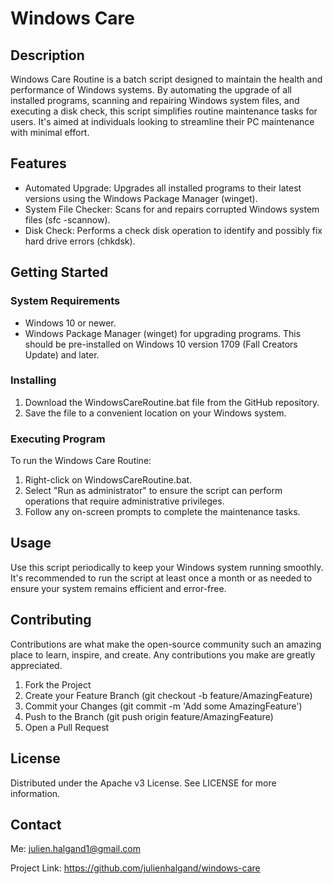 # Windows Care
## Description
Windows Care Routine is a batch script designed to maintain the health and performance of Windows systems. By automating the upgrade of all installed programs, scanning and repairing Windows system files, and executing a disk check, this script simplifies routine maintenance tasks for users. It's aimed at individuals looking to streamline their PC maintenance with minimal effort.
## Features
- Automated Upgrade: Upgrades all installed programs to their latest versions using the Windows Package Manager (winget).
- System File Checker: Scans for and repairs corrupted Windows system files (sfc -scannow).
- Disk Check: Performs a check disk operation to identify and possibly fix hard drive errors (chkdsk).
## Getting Started
### System Requirements
- Windows 10 or newer.
- Windows Package Manager (winget) for upgrading programs. This should be pre-installed on Windows 10 version 1709 (Fall Creators Update) and later.
### Installing
1. Download the WindowsCareRoutine.bat file from the GitHub repository.
2. Save the file to a convenient location on your Windows system.
### Executing Program
To run the Windows Care Routine:

1. Right-click on WindowsCareRoutine.bat.
2. Select "Run as administrator" to ensure the script can perform operations that require administrative privileges.
3. Follow any on-screen prompts to complete the maintenance tasks.

## Usage
Use this script periodically to keep your Windows system running smoothly. It's recommended to run the script at least once a month or as needed to ensure your system remains efficient and error-free.

## Contributing
Contributions are what make the open-source community such an amazing place to learn, inspire, and create. Any contributions you make are greatly appreciated.
1. Fork the Project
2. Create your Feature Branch (git checkout -b feature/AmazingFeature)
3. Commit your Changes (git commit -m 'Add some AmazingFeature')
4. Push to the Branch (git push origin feature/AmazingFeature)
5. Open a Pull Request

## License
Distributed under the Apache v3 License. See LICENSE for more information.

## Contact
Me: julien.halgand1@gmail.com

Project Link: https://github.com/julienhalgand/windows-care
